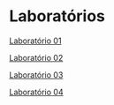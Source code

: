 # Laboratórios

[Laboratório 01](laboratorio-01/readme.md)

[Laboratório 02](laboratorio-02/readme.md)

[Laboratório 03](laboratorio-03/readme.md)

[Laboratório 04](laboratorio-04/readme.md)


